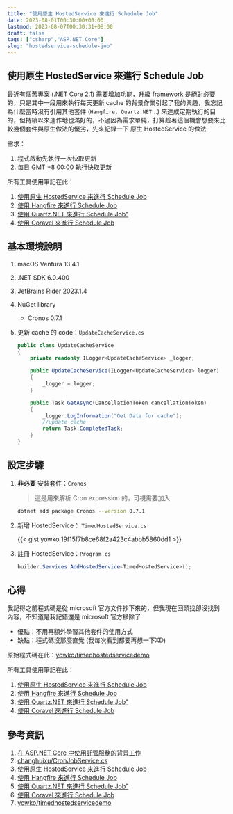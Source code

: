 ```yaml
---
title: "使用原生 HostedService 來進行 Schedule Job"
date: 2023-08-01T00:30:00+08:00
lastmod: 2023-08-07T00:30:31+08:00
draft: false
tags: ["csharp","ASP.NET Core"]
slug: "hostedservice-schedule-job"
---
```


## 使用原生 HostedService 來進行 Schedule Job

最近有個舊專案 (.NET Core 2.1) 需要增加功能，升級 framework 是絕對必要的，只是其中一段用來執行每天更新 cache 的背景作業引起了我的興趣，我忘記為什麼當時沒有引用其他套件 (`Hangfire`，`Quartz.NET`...) 來達成定期執行的目的，但持續以來運作地也滿好的，不過因為需求單純，打算趁著這個機會想要來比較幾個套件與原生做法的優劣，先來紀錄一下 原生 HostedService 的做法

需求：

1. 程式啟動先執行一次快取更新
2. 每日 GMT +8  00:00 執行快取更新

所有工具使用筆記在此：

1. [使用原生 HostedService 來進行 Schedule Job](/hostedservice-schedule-job)
2. [使用 Hangfire 來進行 Schedule Job](/hangfire)
3. [使用 Quartz.NET 來進行 Schedule Job"](/quartz-net)
4. [使用 Coravel 來進行 Schedule Job](/coravel)

## 基本環境說明

1. macOS Ventura 13.4.1
2. .NET SDK 6.0.400
3. JetBrains Rider 2023.1.4
4. NuGet library

    - Cronos 0.7.1

5. 更新 cache 的 code：`UpdateCacheService.cs`

    ```cs
    public class UpdateCacheService
    {
        private readonly ILogger<UpdateCacheService> _logger;
    
        public UpdateCacheService(ILogger<UpdateCacheService> logger)
        {
            _logger = logger;
        }
    
        public Task GetAsync(CancellationToken cancellationToken)
        {
            _logger.LogInformation("Get Data for cache");
            //update cache
            return Task.CompletedTask;
        }
    }
    ```

## 設定步驟

1. **非必要** 安裝套件：`Cronos`

    > 這是用來解析 Cron expression 的，可視需要加入

     ```bash
    dotnet add package Cronos --version 0.7.1
    ```

2. 新增 HostedService： `TimedHostedService.cs`

    {{< gist yowko 19f15f7b8ce68f2a423c4abbb5860dd1 >}}

3. 註冊 HostedService：`Program.cs`

    ```cs
    builder.Services.AddHostedService<TimedHostedService>();
    ```

## 心得

我記得之前程式碼是從 microsoft 官方文件抄下來的，但我現在回頭找卻沒找到內容，不知道是我記錯還是 microsoft 官方移除了

- 優點：不用再額外學習其他套件的使用方式
- 缺點：程式碼沒那麼直覺 (我每次看到都要再想一下XD)

原始程式碼在此：[yowko/timedhostedservicedemo](https://github.com/yowko/timedhostedservicedemo)

所有工具使用筆記在此：

1. [使用原生 HostedService 來進行 Schedule Job](/hostedservice-schedule-job)
2. [使用 Hangfire 來進行 Schedule Job](/hangfire)
3. [使用 Quartz.NET 來進行 Schedule Job"](/quartz-net)
4. [使用 Coravel 來進行 Schedule Job](/coravel)

## 參考資訊

1. [在 ASP.NET Core 中使用託管服務的背景工作](https://learn.microsoft.com/zh-tw/aspnet/core/fundamentals/host/hosted-services?WT.mc_id=DOP-MVP-5002594)
2. [changhuixu/CronJobService.cs](https://gist.github.com/changhuixu/47ffb441575564b57e6446bb59466300)
3. [使用原生 HostedService 來進行 Schedule Job](/hostedservice-schedule-job)
4. [使用 Hangfire 來進行 Schedule Job](/hangfire)
5. [使用 Quartz.NET 來進行 Schedule Job"](/quartz-net)
6. [使用 Coravel 來進行 Schedule Job](/coravel)
7. [yowko/timedhostedservicedemo](https://github.com/yowko/timedhostedservicedemo)
